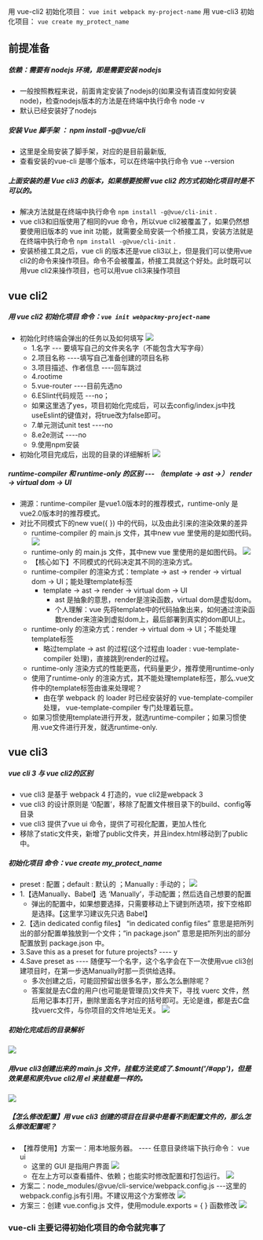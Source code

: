 用 vue-cli2 初始化项目： `vue init webpack my-project-name`
用 vue-cli3 初始化项目： `vue create my_protect_name`
## 前提准备
##### 依赖：需要有 nodejs 环境，即是需要安装 nodejs
* 一般按照教程来说，前面肯定安装了nodejs的(如果没有请百度如何安装node)，检查nodejs版本的方法是在终端中执行命令 node -v
* 默认已经安装好了nodejs

##### 安装 Vue 脚手架 ： npm install -g@vue/cli
* 这里是全局安装了脚手架，对应的是目前最新版,
* 查看安装的vue-cli 是哪个版本，可以在终端中执行命令 vue --version

##### 上面安装的是 Vue cli3 的版本，如果想要按照 vue cli2 的方式初始化项目时是不可以的。
* 解决方法就是在终端中执行命令 `npm install -g@vue/cli-init` .
* vue cli3和旧版使用了相同的vue 命令，所以vue cli2被覆盖了，如果仍然想要使用旧版本的 vue init 功能，就需要全局安装一个桥接工具，安装方法就是在终端中执行命令 `npm install -g@vue/cli-init` .
* 安装桥接工具之后，vue cli 的版本还是vue cli3以上，但是我们可以使用vue cli2的命令来操作项目。命令不会被覆盖，桥接工具就这个好处。此时既可以用vue cli2来操作项目，也可以用vue cli3来操作项目

## vue cli2
##### 用 vue cli2 初始化项目 命令：`vue init webpackmy-project-name`
* 初始化时终端会弹出的任务以及如何填写
 ![](https://api2.mubu.com/v3/document_image/2a3d0ec5-419e-482e-988d-5ac89ae03854-11752736.jpg)
  * 1.名字 --- 要填写自己的文件夹名字（不能包含大写字母）
  * 2.项目名称 ----填写自己准备创建的项目名称
  * 3.项目描述、作者信息 ----回车跳过
  * 4.rootime
  * 5.vue-router ----目前先选no
  * 6.ESlint代码规范 ---no；
  * 如果这里选了yes，项目初始化完成后，可以去config/index.js中找useEslint的键值对，将true改为false即可。
  * 7.单元测试unit test ----no
  * 8.e2e测试 ----no
  * 9.使用npm安装
* 初始化项目完成后，出现的目录的详细解析
 ![](https://api2.mubu.com/v3/document_image/1cce74fc-c764-4d71-ae36-3b4bc25f1f24-11752736.jpg)

##### runtime-compiler 和 runtime-only 的区别 --- （template -> ast ->） render -> virtual dom -> UI
* 溯源：runtime-compiler 是vue1.0版本时的推荐模式，runtime-only 是vue2.0版本时的推荐模式。
* 对比不同模式下的new vue({ }) 中的代码，以及由此引来的渲染效果的差异
  * runtime-compiler 的 main.js 文件，其中new vue 里使用的是如图代码。
   ![](https://api2.mubu.com/v3/document_image/f01d3bf7-37a2-4bcc-8b62-a3ef0fc8d866-11752736.jpg)
  * runtime-only 的 main.js 文件，其中new vue 里使用的是如图代码。
   ![](https://api2.mubu.com/v3/document_image/38823a2e-8a81-45b0-9dfb-ade06e87e73e-11752736.jpg)
  * 【核心如下】不同模式的代码决定其不同的渲染方式。
  * runtime-compiler 的渲染方式：template -> ast -> render -> virtual dom -> UI；能处理template标签
    * template -> ast -> render -> virtual dom -> UI
      * ast 是抽象的意思，render是渲染函数，virtual dom是虚拟dom。
      * 个人理解：vue 先将template中的代码抽象出来，如何通过渲染函数render来渲染到虚拟dom上，最后部署到真实的dom即UI上。
  * runtime-only 的渲染方式：render -> virtual dom -> UI；不能处理template标签
    * 略过template -> ast 的过程(这个过程由 loader : vue-template-compiler 处理)，直接跳到render的过程。
  * runtime-only 渲染方式的性能更高，代码量更少，推荐使用runtime-only
  * 使用了runtime-only 的渲染方式，其不能处理template标签，那么.vue文件中的template标签由谁来处理呢？
    * 由在学 webpack 的 loader 时已经安装好的 vue-template-compiler 处理， vue-template-compiler 专门处理着玩意。
  * 如果习惯使用template进行开发，就选runtime-compiler；如果习惯使用.vue文件进行开发，就选runtime-only.

## vue cli3
##### vue cli 3 与 vue cli2的区别
* vue cli3 是基于 webpack 4 打造的，vue cli2是webpack 3
* vue cli3 的设计原则是 ‘0配置’，移除了配置文件根目录下的build、config等目录
* vue cli3 提供了vue ui 命令，提供了可视化配置，更加人性化
* 移除了static文件夹，新增了public文件夹，并且index.html移动到了public中。

##### 初始化项目 命令：vue create my_protect_name
* preset : 配置；default : 默认的 ；Manually : 手动的；
 ![](https://api2.mubu.com/v3/document_image/7e5e2796-6b34-43ce-b356-a33d88f86c18-11752736.jpg)
* 1.【选Manually、Babel】选 ‘Manually’，手动配置；然后选自己想要的配置
  * 弹出的配置中，如果想要选择，只需要移动上下键到所选项，按下空格即是选择。【这里学习建议先只选 Babel】
* 2.【选in dedicated config files】 “in dedicated config files” 意思是把所列出的部分配置单独放到一个文件；“in package.json” 意思是把所列出的部分配置放到 package.json 中。
* 3.Save this as a preset for future projects? ---- y
* 4.Save preset as ---- 随便写一个名字，这个名字会在下一次使用vue cli3创建项目时，在第一步选Manually时那一页供给选择。
  * 多次创建之后，可能回预留出很多名字，那么怎么删除呢？
  * 答案就是去C盘的用户(也可能是管理员)文件夹下，寻找 vuerc 文件，然后用记事本打开，删除里面名字对应的括号即可。无论是谁，都是去C盘找vuerc文件，与你项目的文件地址无关。
 ![](https://api2.mubu.com/v3/document_image/c1605308-30e0-4ec0-9666-74eaa9a0eeda-11752736.jpg)

##### 初始化完成后的目录解析
 ![](https://api2.mubu.com/v3/document_image/39d6bc47-b52a-4fd1-b7b9-1a78198b59f7-11752736.jpg)

##### 用vue cli3创建出来的 main.js 文件，挂载方法变成了.$mount('/#app')，但是效果是和原先vue cli2用 el 来挂载是一样的。
 ![](https://api2.mubu.com/v3/document_image/ce754996-69a3-48a3-a3a8-8ce6093301af-11752736.jpg)

##### 【怎么修改配置】用 vue cli3 创建的项目在目录中是看不到配置文件的，那么怎么修改配置呢？
  * 【推荐使用】方案一：用本地服务器。 ---- 任意目录终端下执行命令： vue ui
    * 这里的 GUI 是指用户界面
     ![](https://api2.mubu.com/v3/document_image/56d1112f-c508-4b67-9bd4-0b1ab87a2485-11752736.jpg)
    * 在左上方可以查看插件、依赖；也能实时修改配置和打包运行。
     ![](https://api2.mubu.com/v3/document_image/59dd5ebb-f13b-4c19-bc07-29cd8c5be0e7-11752736.jpg)
  * 方案二：node_modules/@vue/cli-service/webpack.config.js ---这里的webpack.config.js有引用。不建议用这个方案修改
   ![](https://api2.mubu.com/v3/document_image/82f67b74-9c95-48e2-9108-b09a29aba334-11752736.jpg)
  * 方案三：创建 vue.config.js 文件，使用module.exports = { } 函数修改
   ![](https://api2.mubu.com/v3/document_image/72a9d3c4-e74d-4d25-b0a4-52a98e8807c1-11752736.jpg)

### vue-cli 主要记得初始化项目的命令就完事了